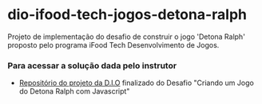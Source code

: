 # dio-ifood-tech-jogos-detona-ralph
Projeto de implementação do desafio de construir o jogo 'Detona Ralph' proposto pelo programa iFood Tech Desenvolvimento de Jogos.

### Para acessar a solução dada pelo instrutor
* [Repositório do projeto da D.I.O](https://github.com/digitalinnovationone/jsgame-detona-ralph) finalizado do Desafio "Criando um Jogo do Detona Ralph com Javascript"
